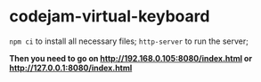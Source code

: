 # codejam-virtual-keyboard
`npm ci` to install all necessary files;
`http-server` to run the server;

**Then you need to go on http://192.168.0.105:8080/index.html or http://127.0.0.1:8080/index.html**
